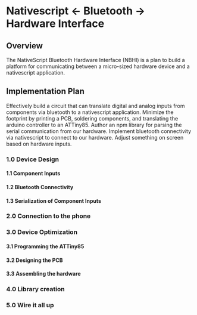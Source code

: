 # Nativescript <- Bluetooth -> Hardware Interface

## Overview

The NativeScript Bluetooth Hardware Interface (NBHI) is a plan to
build a platform for communicating between a micro-sized hardware
device and a nativescript application.

## Implementation Plan

Effectively build a circuit that can translate digital and analog
inputs from components via bluetooth to a nativescript application.
Minimize the footprint by printing a PCB, soldering components, and
translating the arduino controller to an ATTiny85. Author an npm 
library for parsing the serial communication from our hardware. 
Implement bluetooth connectivity via nativescript to connect to our 
hardware. Adjust something on screen based on hardware inputs.

### 1.0 Device Design

#### 1.1 Component Inputs

#### 1.2 Bluetooth Connectivity

#### 1.3 Serialization of Component Inputs


### 2.0 Connection to the phone


### 3.0 Device Optimization

#### 3.1 Programming the ATTiny85

#### 3.2 Designing the PCB

#### 3.3 Assembling the hardware


### 4.0 Library creation

### 5.0 Wire it all up
